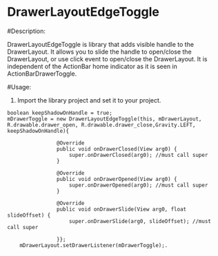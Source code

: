 DrawerLayoutEdgeToggle
======================

#Description:

DrawerLayoutEdgeToggle is library that adds visible handle to the DrawerLayout. It allows you to slide the handle to open/close the DrawerLayout, or use click event to open/close the DrawerLayout. It is independent of the ActionBar home indicator as it is seen in ActionBarDrawerToggle.

#Usage:
1. Import the library project and set it to your project.

<pre><code>boolean keepShadowOnHandle = true;
mDrawerToggle = new DrawerLayoutEdgeToggle(this, mDrawerLayout, R.drawable.drawer_open, R.drawable.drawer_close,Gravity.LEFT, keepShadowOnHandle){

                @Override
                public void onDrawerClosed(View arg0) {
                    super.onDrawerClosed(arg0); //must call super
                }

                @Override
                public void onDrawerOpened(View arg0) {
                    super.onDrawerOpened(arg0); //must call super
                }

                @Override
                public void onDrawerSlide(View arg0, float slideOffset) {
                    super.onDrawerSlide(arg0, slideOffset); //must call super

                }};
    mDrawerLayout.setDrawerListener(mDrawerToggle);.
</code></pre>

